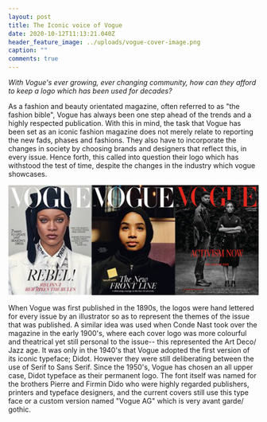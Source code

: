 ```yaml
---
layout: post
title: The Iconic voice of Vogue
date: 2020-10-12T11:13:21.040Z
header_feature_image: ../uploads/vogue-cover-image.png
caption: ""
comments: true
---
```

*With Vogue's ever growing, ever changing community, how can they afford to keep a logo which has been used for decades?* 

As a fashion and beauty orientated magazine, often referred to as "the fashion bible", Vogue has always been one step ahead of the trends and a highly respected publication. With this in mind, the task that Vogue has been set as an iconic fashion magazine does not merely relate to reporting the new fads, phases and fashions. They also have to incorporate the changes in society by choosing brands and designers that reflect this, in every issue. Hence forth, this called into question their logo which has withstood the test of time, despite the changes in the industry which vogue showcases. 

![](../uploads/vogue-images.png "Vogue cover photos in recent years")

 When Vogue was first published in the 1890s, the logos were hand lettered for every issue by an illustrator so as to represent the themes of the issue that was published. A similar idea was used when Conde Nast took over the magazine in the early 1900's, where each cover logo was more colourful and theatrical yet still personal to the issue-- this represented the Art Deco/ Jazz age. It was only in the 1940's that Vogue adopted the first version of its iconic typeface; Didot. However they were still deliberating between the use of Serif to Sans Serif. Since the 1950's, Vogue has chosen an all upper case, Didot typeface as their permanent logo. The font itself was named for the brothers Pierre and Firmin Dido who were highly regarded publishers, printers and typeface designers, and the current covers still use this type face or a custom version named "Vogue AG" which is very avant garde/ gothic.
